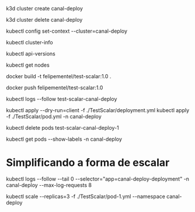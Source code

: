 k3d cluster create canal-deploy

k3d cluster delete canal-deploy

kubectl config set-context --cluster=canal-deploy

kubectl cluster-info

kubectl api-versions

kubectl get nodes

docker build -t felipementel/test-scalar:1.0 .

docker push felipementel/test-scalar:1.0

kubectl logs --follow test-scalar-canal-deploy



kubectl apply --dry-run=client -f ./TestScalar/deployment.yml
kubectl apply -f ./TestScalar/pod.yml -n canal-deploy

kubectl delete pods test-scalar-canal-deploy-1

kubectl get pods --show-labels -n canal-deploy

 # Simplificando a forma de escalar

kubectl logs --follow --tail 0 --selector="app=canal-deploy-deployment" -n canal-deploy --max-log-requests 8


kubectl scale --replicas=3 -f ./TestScalar/pod-1.yml --namespace canal-deploy
